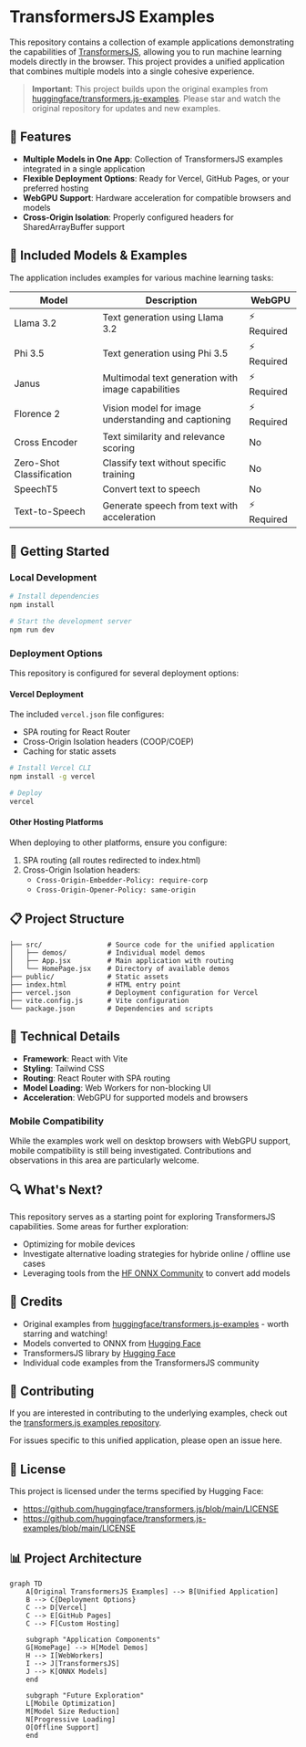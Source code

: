 # TransformersJS Examples

This repository contains a collection of example applications demonstrating the capabilities of [TransformersJS](https://github.com/huggingface/transformers.js), allowing you to run machine learning models directly in the browser. This project provides a unified application that combines multiple models into a single cohesive experience.

> **Important**: This project builds upon the original examples from [huggingface/transformers.js-examples](https://github.com/huggingface/transformers.js-examples). Please star and watch the original repository for updates and new examples.

## 🌟 Features

- **Multiple Models in One App**: Collection of TransformersJS examples integrated in a single application
- **Flexible Deployment Options**: Ready for Vercel, GitHub Pages, or your preferred hosting
- **WebGPU Support**: Hardware acceleration for compatible browsers and models
- **Cross-Origin Isolation**: Properly configured headers for SharedArrayBuffer support

## 🧩 Included Models & Examples

The application includes examples for various machine learning tasks:

| Model | Description | WebGPU |
|-------|-------------|--------|
| Llama 3.2 | Text generation using Llama 3.2 | ⚡ Required |
| Phi 3.5 | Text generation using Phi 3.5 | ⚡ Required |
| Janus | Multimodal text generation with image capabilities | ⚡ Required |
| Florence 2 | Vision model for image understanding and captioning | ⚡ Required |
| Cross Encoder | Text similarity and relevance scoring | No |
| Zero-Shot Classification | Classify text without specific training | No |
| SpeechT5 | Convert text to speech | No |
| Text-to-Speech | Generate speech from text with acceleration | ⚡ Required |

## 🚀 Getting Started

### Local Development

```bash
# Install dependencies
npm install

# Start the development server
npm run dev
```

### Deployment Options

This repository is configured for several deployment options:

#### Vercel Deployment

The included `vercel.json` file configures:
- SPA routing for React Router
- Cross-Origin Isolation headers (COOP/COEP)
- Caching for static assets

```bash
# Install Vercel CLI
npm install -g vercel

# Deploy
vercel
```

#### Other Hosting Platforms

When deploying to other platforms, ensure you configure:

1. SPA routing (all routes redirected to index.html)
2. Cross-Origin Isolation headers:
   - `Cross-Origin-Embedder-Policy: require-corp`
   - `Cross-Origin-Opener-Policy: same-origin`

## 📋 Project Structure

```
├── src/                # Source code for the unified application
│   ├── demos/          # Individual model demos
│   ├── App.jsx         # Main application with routing
│   └── HomePage.jsx    # Directory of available demos
├── public/             # Static assets
├── index.html          # HTML entry point
├── vercel.json         # Deployment configuration for Vercel
├── vite.config.js      # Vite configuration
└── package.json        # Dependencies and scripts
```

## 🔧 Technical Details

- **Framework**: React with Vite
- **Styling**: Tailwind CSS
- **Routing**: React Router with SPA routing
- **Model Loading**: Web Workers for non-blocking UI
- **Acceleration**: WebGPU for supported models and browsers

### Mobile Compatibility

While the examples work well on desktop browsers with WebGPU support, mobile compatibility is still being investigated. Contributions and observations in this area are particularly welcome.

## 🔍 What's Next?

This repository serves as a starting point for exploring TransformersJS capabilities. Some areas for further exploration:

- Optimizing for mobile devices
- Investigate alternative loading strategies for hybride online / offline use cases
- Leveraging tools from the [HF ONNX Community](https://huggingface.co/onnx-community) to convert add models

## 🙏 Credits

- Original examples from [huggingface/transformers.js-examples](https://github.com/huggingface/transformers.js-examples) - worth starring and watching!
- Models converted to ONNX from [Hugging Face](https://huggingface.co)
- TransformersJS library by [Hugging Face](https://github.com/huggingface/transformers.js/)
- Individual code examples from the TransformersJS community

## 🤝 Contributing

If you are interested in contributing to the underlying examples, check out the [transformers.js examples repository](https://github.com/huggingface/transformers.js-examples).

For issues specific to this unified application, please open an issue here.

## 📄 License

This project is licensed under the terms specified by Hugging Face:
- https://github.com/huggingface/transformers.js/blob/main/LICENSE
- https://github.com/huggingface/transformers.js-examples/blob/main/LICENSE

## 📊 Project Architecture

```mermaid
graph TD
    A[Original TransformersJS Examples] --> B[Unified Application]
    B --> C{Deployment Options}
    C --> D[Vercel]
    C --> E[GitHub Pages]
    C --> F[Custom Hosting]
    
    subgraph "Application Components"
    G[HomePage] --> H[Model Demos]
    H --> I[WebWorkers]
    I --> J[TransformersJS]
    J --> K[ONNX Models]
    end
    
    subgraph "Future Exploration"
    L[Mobile Optimization]
    M[Model Size Reduction]
    N[Progressive Loading]
    O[Offline Support]
    end
```